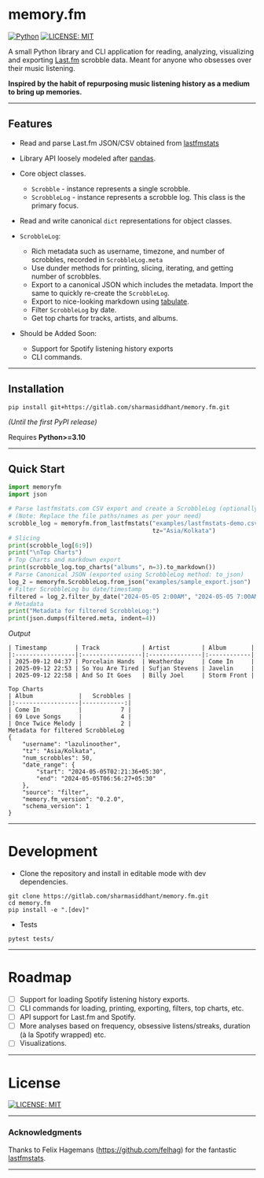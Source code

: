 # memory.fm

[![Python](https://img.shields.io/badge/python-3.10%2B-4B8BBE?style=for-the-badge&logo=python&logoColor=%23FFE873)](https://www.python.org/)
[![LICENSE: MIT](https://img.shields.io/badge/LICENSE-MIT-green?style=for-the-badge)](LICENSE)

A small Python library and CLI application for reading, analyzing, visualizing and exporting [Last.fm](https://www.lastfm.com) scrobble data. Meant for anyone who obsesses over their music listening.

**Inspired by the habit of repurposing music listening history as a medium to bring up memories.**

---

## Features

- Read and parse Last.fm  JSON/CSV obtained from [lastfmstats](https://www.lastfmstats.com)
- Library API loosely modeled after [pandas](https://pypi.org/project/pandas/).
- Core object classes.
    - `Scrobble` - instance represents a single scrobble.
    - `ScrobbleLog` - instance represents a scrobble log. This class is the primary focus.
- Read and write canonical `dict` representations for object classes.
- `ScrobbleLog`:
    - Rich metadata such as username, timezone, and number of scrobbles, recorded in  `ScrobbleLog.meta` 
    - Use dunder methods for printing, slicing, iterating, and getting number of scrobbles.
    - Export to a canonical JSON which includes the metadata. Import the same to quickly re-create the `ScrobbleLog`.
    - Export to nice-looking markdown using [tabulate](https://pypi.org/project/tabulate/).
    - Filter `ScrobbleLog` by date.
    - Get top charts for tracks, artists, and albums.
    
- Should be Added Soon:
	- Support for Spotify listening history exports
	- CLI commands.

---

## Installation


```shell
pip install git+https://gitlab.com/sharmasiddhant/memory.fm.git
```

*(Until the first PyPI release)*

Requires **Python>=3.10**

---

## Quick Start

```python
import memoryfm
import json

# Parse lastfmstats.com CSV export and create a ScrobbleLog (optionally set timezone)
# (Note: Replace the file paths/names as per your need)
scrobble_log = memoryfm.from_lastfmstats("examples/lastfmstats-demo.csv", "csv",
                                         tz="Asia/Kolkata")
# Slicing
print(scrobble_log[6:9])
print("\nTop Charts")
# Top Charts and markdown export
print(scrobble_log.top_charts("albums", n=3).to_markdown())
# Parse Canonical JSON (exported using ScrobbleLog method: to_json)
log_2 = memoryfm.ScrobbleLog.from_json("examples/sample_export.json")
# Filter ScrobbleLog bu date/timestamp
filtered = log_2.filter_by_date("2024-05-05 2:00AM", "2024-05-05 7:00AM")
# Metadata
print("Metadata for filtered ScrobbleLog:")
print(json.dumps(filtered.meta, indent=4))
```

*Output*
```
| Timestamp        | Track            | Artist         | Album       |
|:-----------------|:-----------------|:---------------|:------------|
| 2025-09-12 04:37 | Porcelain Hands  | Weatherday     | Come In     |
| 2025-09-12 22:53 | So You Are Tired | Sufjan Stevens | Javelin     |
| 2025-09-12 22:58 | And So It Goes   | Billy Joel     | Storm Front |

Top Charts
| Album             |   Scrobbles |
|:------------------|------------:|
| Come In           |           7 |
| 69 Love Songs     |           4 |
| Once Twice Melody |           2 |
Metadata for filtered ScrobbleLog
{
    "username": "lazulinoother",
    "tz": "Asia/Kolkata",
    "num_scrobbles": 50,
    "date_range": {
        "start": "2024-05-05T02:21:36+05:30",
        "end": "2024-05-05T06:56:27+05:30"
    },
    "source": "filter",
    "memory.fm_version": "0.2.0",
    "schema_version": 1
}
```

---

# Development

- Clone the repository and install in editable mode with dev dependencies.
```shell
git clone https://gitlab.com/sharmasiddhant/memory.fm.git
cd memory.fm
pip install -e ".[dev]"
```

- Tests
```shell
pytest tests/
```

---

# Roadmap

- [ ] Support for loading Spotify listening history exports.
- [ ] CLI commands for loading, printing, exporting, filters, top charts, etc. 
- [ ] API support for Last.fm and Spotify.
- [ ] More analyses based on frequency, obsessive listens/streaks, duration (à la Spotify wrapped) etc.
- [ ] Visualizations.

---

# License
[![LICENSE: MIT](https://img.shields.io/badge/LICENSE-MIT-green?style=for-the-badge)](LICENSE)

---

### Acknowledgments

Thanks to Felix Hagemans (https://github.com/felhag) for the fantastic [lastfmstats](https://www.lastfmstats.com).

---